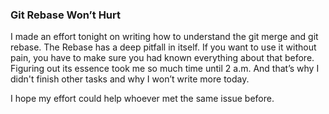 ### Git Rebase Won’t Hurt
I made an effort tonight on writing how to understand the git merge and git rebase. The Rebase has a deep pitfall in itself. If you want to use it without pain, you have to make sure you had known everything about that before. Figuring out its essence took me so much time until 2 a.m. And that’s why I didn't finish other tasks and why I won’t write more today.

I hope my effort could help whoever met the same issue before.
